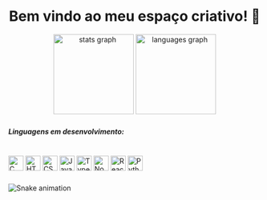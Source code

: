 <div align="center">
<p><h1>Bem vindo ao meu espaço criativo! 🚀
</div>
<!-- <h5> 
  <p>Daiane da Silva Santos</p>
  <li> Graduada em Adminstração </li> 
  <li> Graduanda em Engenharia de Software </li>
  <li> Pós-graduação em Business Intelligence, Big Data e Analytics - Ciência de Dados </li>
  <li> Pós-graduação em Desenvolvimento Web Full Stack </li>
  <li> Pós-graduação em Engenharia de Software com Ênfase em Qualidade e Teste de Software </li>
</h5> -->
  
  <div align="center">
  <img src="https://github-readme-stats.vercel.app/api?hide_title=false&hide_rank=false&show_icons=true&include_all_commits=true&count_private=true&disable_animations=false&theme=github_dark&locale=pt-br&hide_border=false&username=daianess" height="160" alt="stats graph"  />
  <img src="https://github-readme-stats.vercel.app/api/top-langs?locale=pt-br&hide_title=false&layout=compact&card_width=320&langs_count=5&theme=github_dark&hide_border=false&username=daianess" height="160" alt="languages graph"  />
</div>

###
  
  <h5>Linguagens em desenvolvimento: </h5>
  <div style="display: inline_block"><br>
  <img alt="C" height="30" width="30" src="https://cdn.jsdelivr.net/gh/devicons/devicon/icons/c/c-plain.svg" />
  <img alt="HTML" height="30" width="30" src="https://cdn.jsdelivr.net/gh/devicons/devicon/icons/html5/html5-plain.svg" />
  <img alt="CSS" height="30" width="30" src="https://cdn.jsdelivr.net/gh/devicons/devicon/icons/css3/css3-plain.svg" />
  <img alt="JavaScript" height="30" width="30" src="https://cdn.jsdelivr.net/gh/devicons/devicon/icons/javascript/javascript-plain.svg" />
  <img alt="Typescript" height="30" width="30" src="https://cdn.jsdelivr.net/gh/devicons/devicon/icons/typescript/typescript-plain.svg" />
  <img alt="Nodejs" height="30" width="30" src="https://cdn.jsdelivr.net/gh/devicons/devicon/icons/nodejs/nodejs-original.svg" />
  <img alt="React" height="30" width="30" src="https://cdn.jsdelivr.net/gh/devicons/devicon/icons/react/react-original.svg" />
  <img alt="Python" height="30" width="30" src="https://cdn.jsdelivr.net/gh/devicons/devicon/icons/python/python-plain.svg" />
    
###
    
   ![Snake animation](https://github.com/daianess/daianess/blob/output/github-contribution-grid-snake.svg)  
  
 <!-- 

<img href="https://raw.githubusercontent.com/daianess/daianess/blob/output/snake.svg" alt="Snake animation" />

###
  
  ##
  
  <div align="center">
  <a href="https://instagram.com/habitante96" target="_blank"><img src="https://img.shields.io/badge/-Instagram-%23E4405F?style=for-the-badge&logo=instagram&logoColor=white" target="_blank"></a>
  <a href = "mailto:daianesadm@gmail.com"><img src="https://img.shields.io/badge/-Gmail-%23333?style=for-the-badge&logo=gmail&logoColor=white" target="_blank"></a>
  <a href="https://www.linkedin.com/in/daiane-silva-55074012b" target="_blank"><img src="https://img.shields.io/badge/-LinkedIn-%230077B5?style=for-the-badge&logo=linkedin&logoColor=white" target="_blank"></a> 
  </div>
  
  ![Snake animation](https://github.com/daianess/daianess/blob/output/github-contribution-grid-snake.svg)  -->
